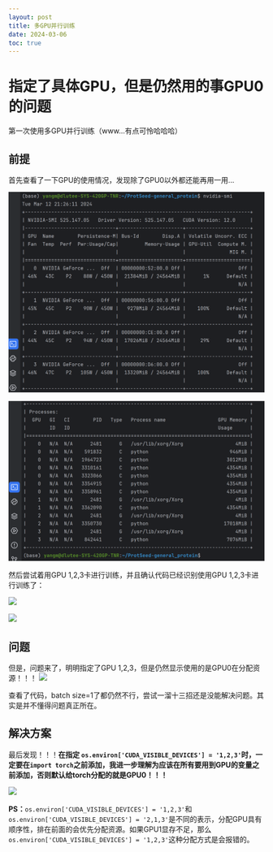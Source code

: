 ```yaml
---
layout: post
title: 多GPU并行训练
date: 2024-03-06
toc: true
---
```


# 指定了具体GPU，但是仍然用的事GPU0的问题

第一次使用多GPU并行训练（www...有点可怜哈哈哈）<br>

## 前提

首先查看了一下GPU的使用情况，发现除了GPU0以外都还能再用一用...

![](./images/多GPU并行训练/nvidia-smi.png)

![](./images/多GPU并行训练/nvidia-smi2.png)

然后尝试着用GPU 1,2,3卡进行训练，并且确认代码已经识别使用GPU 1,2,3卡进行训练了：

![](D:\Desktop\images\多GPU并行训练\GPUs.png)

![](D:\Desktop\images\多GPU并行训练\GPU123.png)

## 问题

但是，问题来了，明明指定了GPU 1,2,3，但是仍然显示使用的是GPU0在分配资源！！！
![](D:\Desktop\images\多GPU并行训练\problem.png)

查看了代码，batch size=1了都仍然不行，尝试一溜十三招还是没能解决问题。其实是并不懂得问题真正所在。<br>

## 解决方案

最后发现！！！**在指定 `os.environ['CUDA_VISIBLE_DEVICES'] = '1,2,3'`时，一定要在`import torch`之前添加，我进一步理解为应该在所有要用到GPU的变量之前添加，否则默认给torch分配的就是GPU0！！！**

![](D:\Desktop\images\多GPU并行训练\solution.png)

**PS：**`os.environ['CUDA_VISIBLE_DEVICES'] = '1,2,3'`和`os.environ['CUDA_VISIBLE_DEVICES'] = '2,1,3'`是不同的表示，分配GPU具有顺序性，排在前面的会优先分配资源。如果GPU1显存不足，那么`os.environ['CUDA_VISIBLE_DEVICES'] = '1,2,3'`这种分配方式是会报错的。
